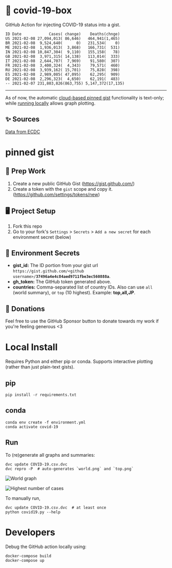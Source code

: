 # 🏥 covid-19-box

GitHub Action for injecting COVID-19 status into a gist.

```
ID Date            Cases( change)    Deaths(chnge)
US 2021-02-08 27,094,013( 86,646)   464,941(1,465)
BR 2021-02-08  9,524,640(      0)   231,534(    0)
ME 2021-02-08  1,936,013(  3,868)   166,731(  531)
IN 2021-02-08 10,847,304(  9,110)   155,158(   78)
GB 2021-02-08  3,971,315( 14,138)   113,014(  333)
IT 2021-02-08  2,644,707(  7,969)    91,580(  307)
FR 2021-02-08  3,400,324(  4,343)    79,571(  460)
RU 2021-02-08  3,939,162( 15,701)    75,828(  398)
ES 2021-02-08  2,989,085( 47,095)    62,295(  909)
DE 2021-02-08  2,296,323(  4,650)    62,191(  483)
-- 2021-02-07 231,803,826(863,755) 5,147,372(17,135)
```

---

As of now, the automatic [cloud-based pinned gist](#pinned-gist) functionality is text-only;
while [running locally](#local-install) allows graph plotting.

## ✨ Sources

[Data from ECDC](https://www.ecdc.europa.eu/en/publications-data/download-todays-data-geographic-distribution-covid-19-cases-worldwide)

# pinned gist

## 🎒 Prep Work
1. Create a new public GitHub Gist (https://gist.github.com/)
1. Create a token with the `gist` scope and copy it. (https://github.com/settings/tokens/new)

## 🖥 Project Setup
1. Fork this repo
1. Go to your fork's `Settings` > `Secrets` > `Add a new secret` for each environment secret (below)

## 🤫 Environment Secrets
- **gist_id:** The ID portion from your gist url `https://gist.github.com/<github username>/`**`37496a4e4c84aed9711fbe3ec560888a`**.
- **gh_token:** The GitHub token generated above.
- **countries:** Comma-separated list of country IDs. Also can use `all` (world summary), or `top` (10 highest). Example: **top,all,JP**.

## 💸 Donations

Feel free to use the GitHub Sponsor button to donate towards my work if you're feeling generous <3

# Local Install

Requires Python and either pip or conda. Supports interactive plotting (rather than just plain-text gists).

## pip

```
pip install -r requirements.txt
```

## conda

```
conda env create -f environment.yml
conda activate covid-19
```

## Run

To (re)generate all graphs and summaries:

```
dvc update COVID-19.csv.dvc
dvc repro -P  # auto-generates `world.png` and `top.png`
```

![World graph](world.png)

![Highest number of cases](top.png)

To manually run,

```
dvc update COVID-19.csv.dvc  # at least once
python covid19.py --help
```

# Developers

Debug the GitHub action locally using:

```
docker-compose build
docker-compose up
```
